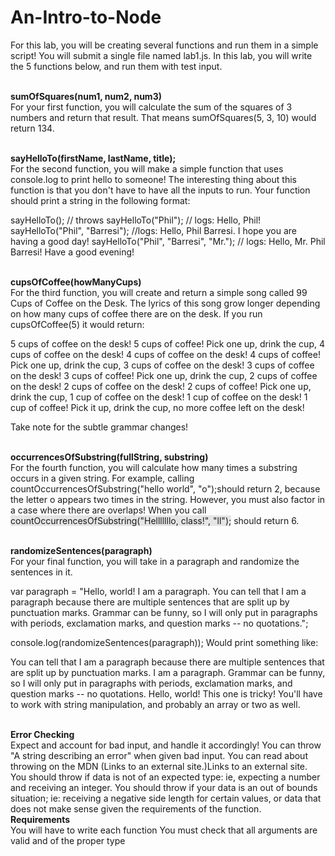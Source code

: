 # An-Intro-to-Node

For this lab, you will be creating several functions and run them in a simple script!
You will submit a single file named lab1.js. In this lab, you will write the 5 functions below, and run them with test input.

<br><strong>sumOfSquares(num1, num2, num3)</strong></br>
For your first function, you will calculate the sum of the squares of 3 numbers and return that result. That means sumOfSquares(5, 3, 10) would return 134.

<br><strong>sayHelloTo(firstName, lastName, title);</strong></br>
For the second function, you will make a simple function that uses console.log to print hello to someone!
The interesting thing about this function is that you don't have to have all the inputs to run.
Your function should print a string in the following format:

sayHelloTo(); // throws 
sayHelloTo("Phil"); // logs: Hello, Phil! 
sayHelloTo("Phil", "Barresi"); //logs: Hello, Phil Barresi. I hope you are having a good day!
sayHelloTo("Phil", "Barresi", "Mr."); // logs: Hello, Mr. Phil Barresi! Have a good evening!

<br><strong>cupsOfCoffee(howManyCups)</strong></br>
For the third function, you will create and return a simple song called 99 Cups of Coffee on the Desk.
The lyrics of this song grow longer depending on how many cups of coffee there are on the desk.
If you run cupsOfCoffee(5) it would return:

5 cups of coffee on the desk! 5 cups of coffee! 
Pick one up, drink the cup, 4 cups of coffee on the desk!
4 cups of coffee on the desk! 4 cups of coffee! 
Pick one up, drink the cup, 3 cups of coffee on the desk!
3 cups of coffee on the desk! 3 cups of coffee! 
Pick one up, drink the cup, 2 cups of coffee on the desk!
2 cups of coffee on the desk! 2 cups of coffee! 
Pick one up, drink the cup, 1 cup of coffee on the desk!
1 cup of coffee on the desk! 1 cup of coffee! 
Pick it up, drink the cup, no more coffee left on the desk!

Take note for the subtle grammar changes!

<br><strong>occurrencesOfSubstring(fullString, substring)</strong></br>
For the fourth function, you will calculate how many times a substring occurs in a given string.
For example, calling countOccurrencesOfSubstring("hello world", "o");should return 2, because the letter o appears two times in the string.
However, you must also factor in a case where there are overlaps! When you call <span style="background-color:#E5E5E5">countOccurrencesOfSubstring("Helllllllo, class!", "ll");</span> should return 6.

<br><strong>randomizeSentences(paragraph)</strong></br>
For your final function, you will take in a paragraph and randomize the sentences in it.

var paragraph = "Hello, world! I am a paragraph. You can tell that I am a paragraph because there are multiple sentences that are split up by punctuation marks. Grammar can be funny, so I will only put in paragraphs with periods, exclamation marks, and question marks -- no quotations.";

console.log(randomizeSentences(paragraph));
Would print something like:

You can tell that I am a paragraph because there are multiple sentences that are split up by punctuation marks. I am a paragraph. Grammar can be funny, so I will only put in paragraphs with periods, exclamation marks, and question marks -- no quotations.  Hello, world!
This one is tricky! You'll have to work with string manipulation, and probably an array or two as well.

<br><strong>Error Checking</strong></br>
Expect and account for bad input, and handle it accordingly! You can throw "A string describing an error" when given bad input. You can read about throwing on the MDN (Links to an external site.)Links to an external site.
You should throw if data is not of an expected type: ie, expecting a number and receiving an integer.
You should throw if your data is an out of bounds situation; ie: receiving a negative side length for certain values, or data that does not make sense given the requirements of the function.
<br><strong>Requirements</strong></br>
You will have to write each function
You must check that all arguments are valid and of the proper type
